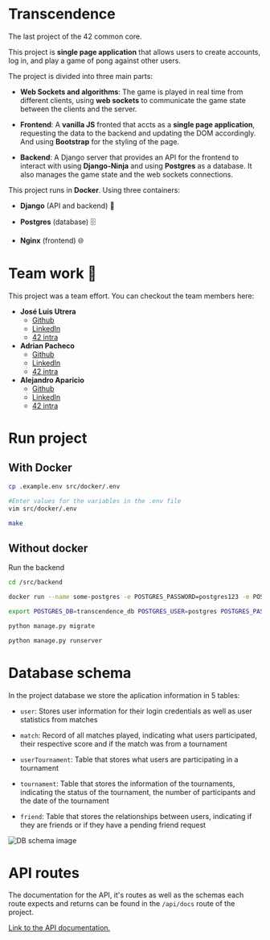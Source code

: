 # Transcendence

The last project of the 42 common core.

This project is **single page application** that allows users to create accounts, log in, and play a game of pong against other users.

The project is divided into three main parts:

-   **Web Sockets and algorithms**: The game is played in real time from different clients, using **web sockets** to communicate the game state between the clients and the server.

-   **Frontend**: A **vanilla JS** fronted that accts as a **single page application**, requesting the data to the backend and updating the DOM accordingly. And using **Bootstrap** for the styling of the page.

-   **Backend**: A Django server that provides an API for the frontend to interact with using **Django-Ninja** and using **Postgres** as a database. It also manages the game state and the web sockets connections.

This project runs in **Docker**. Using three containers:

-   **Django** (API and backend) 🐍

-   **Postgres** (database) 🗄️

-   **Nginx** (frontend) 🌐

# Team work 💪

This project was a team effort. You can checkout the team members here:

-   **José Luis Utrera**
    -   [Github](https://github.com/jlutrera)
    -   [LinkedIn](https://www.linkedin.com/in/jose-luis-utrera-5860a9297/)
    -   [42 intra](https://profile.intra.42.fr/users/jutrera-)
-   **Adrian Pacheco**
    -   [Github](https://github.com/Paches19)
    -   [LinkedIn](https://www.linkedin.com/in/adri%C3%A1n-pacheco-ter%C3%A1n-2154641b5/)
    -   [42 intra](https://profile.intra.42.fr/users/adpachec)
-   **Alejandro Aparicio**
    -   [Github](https://github.com/magnitopic)
    -   [LinkedIn](https://www.linkedin.com/in/magnitopic/)
    -   [42 intra](https://profile.intra.42.fr/users/alaparic)

# Run project

## With Docker

```bash
cp .example.env src/docker/.env

#Enter values for the variables in the .env file
vim src/docker/.env

make
```

## Without docker

Run the backend

```bash
cd /src/backend

docker run --name some-postgres -e POSTGRES_PASSWORD=postgres123 -e POSTGRES_USER=postgres -e POSTGRES_DB=transcendence_db -p 5432:5432 -d postgres

export POSTGRES_DB=transcendence_db POSTGRES_USER=postgres POSTGRES_PASSWORD=postgres123

python manage.py migrate

python manage.py runserver
```

# Database schema

In the project database we store the aplication information in 5 tables:

-   `user`: Stores user information for their login credentials as well as user statistics from matches

-   `match`: Record of all matches played, indicating what users participated, their respective score and if the match was from a tournament

-   `userTournament`: Table that stores what users are participating in a tournament

-   `tournament`: Table that stores the information of the tournaments, indicating the status of the tournament, the number of participants and the date of the tournament

-   `friend`: Table that stores the relationships between users, indicating if they are friends or if they have a pending friend request

![DB schema image](https://github.com/Paches19/transcendence/assets/21156058/9b4bf1d4-24a8-4cc7-82ee-a3a51a1e5cf5)

# API routes

The documentation for the API, it's routes as well as the schemas each route expects and returns can be found in the `/api/docs` route of the project.

[Link to the API documentation.](https://localhost:8080/api/docs)
